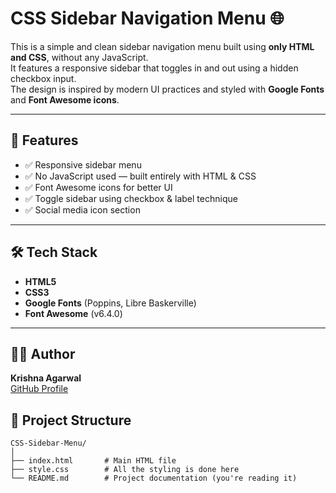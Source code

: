 # CSS Sidebar Navigation Menu 🌐

This is a simple and clean sidebar navigation menu built using **only HTML and CSS**, without any JavaScript.  
It features a responsive sidebar that toggles in and out using a hidden checkbox input.  
The design is inspired by modern UI practices and styled with **Google Fonts** and **Font Awesome icons**.

---

## 🚀 Features

- ✅ Responsive sidebar menu
- ✅ No JavaScript used — built entirely with HTML & CSS
- ✅ Font Awesome icons for better UI
- ✅ Toggle sidebar using checkbox & label technique
- ✅ Social media icon section

---

## 🛠️ Tech Stack

- **HTML5**
- **CSS3**
- **Google Fonts** (Poppins, Libre Baskerville)
- **Font Awesome** (v6.4.0)

---

## 🙋‍♂️ Author

**Krishna Agarwal**  
[GitHub Profile](https://github.com/krishnagarwal12)

## 📂 Project Structure

```plaintext
CSS-Sidebar-Menu/
│
├── index.html       # Main HTML file
├── style.css        # All the styling is done here
└── README.md        # Project documentation (you're reading it)
